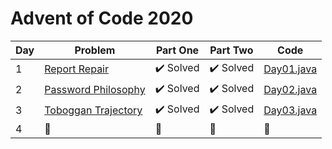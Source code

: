 # Advent of Code 2020

| Day | Problem  |  Part One |  Part Two |  Code  |
|-----|---|---|---|---|
|  1  | [Report Repair](https://adventofcode.com/2020/day/1)        | :heavy_check_mark: Solved | :heavy_check_mark: Solved  |  [Day01.java](https://github.com/frascu/Advent-of-Code-2020/blob/main/src/it/frascu/adaventcode/Day01.java)  |
|  2  | [Password Philosophy](https://adventofcode.com/2020/day/2)  | :heavy_check_mark: Solved | :heavy_check_mark: Solved  |  [Day02.java](https://github.com/frascu/Advent-of-Code-2020/blob/main/src/it/frascu/adaventcode/Day02.java)  |
|  3  | [Toboggan Trajectory](https://adventofcode.com/2020/day/3)  | :heavy_check_mark: Solved | :heavy_check_mark: Solved  |  [Day03.java](https://github.com/frascu/Advent-of-Code-2020/blob/main/src/it/frascu/adaventcode/Day03.java)  |
|  4  | :arrows_counterclockwise:                                   |  :arrows_counterclockwise:|  :arrows_counterclockwise: |  :arrows_counterclockwise:                                                                                   |

